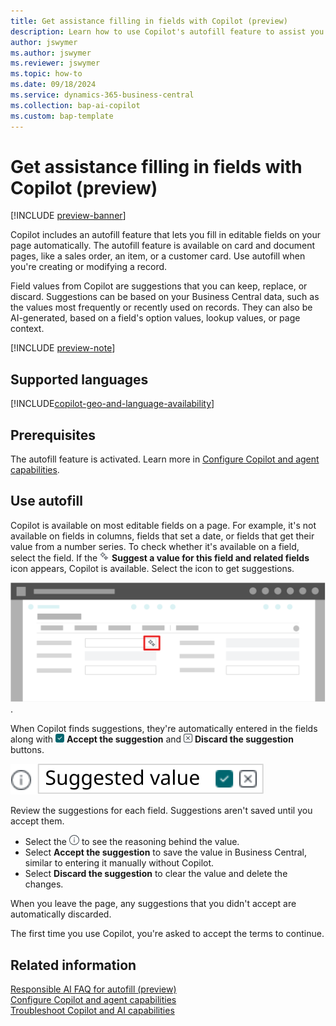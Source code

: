 ```yaml
---
title: Get assistance filling in fields with Copilot (preview)
description: Learn how to use Copilot's autofill feature to assist you in filling in fields on card and document pages.
author: jswymer
ms.author: jswymer
ms.reviewer: jswymer
ms.topic: how-to
ms.date: 09/18/2024
ms.service: dynamics-365-business-central
ms.collection: bap-ai-copilot
ms.custom: bap-template
---
```


# Get assistance filling in fields with Copilot (preview)

[!INCLUDE [preview-banner](~/../shared-content/shared/preview-includes/preview-banner.md)]

Copilot includes an autofill feature that lets you fill in editable fields on your page automatically. The autofill feature is available on card and document pages, like a sales order, an item, or a customer card. Use autofill when you're creating or modifying a record.

Field values from Copilot are suggestions that you can keep, replace, or discard. Suggestions can be based on your Business Central data, such as the values most frequently or recently used on records. They can also be AI-generated, based on a field's option values, lookup values, or page context.

[!INCLUDE [preview-note](~/../shared-content/shared/preview-includes/production-ready-preview-dynamics365.md)]

## Supported languages

[!INCLUDE[copilot-geo-and-language-availability](includes/copilot-language-support.md)]

## Prerequisites

The autofill feature is activated. Learn more in [Configure Copilot and agent capabilities](enable-ai.md).

## Use autofill

Copilot is available on most editable fields on a page. For example, it's not available on fields in columns, fields that set a date, or fields that get their value from a number series. To check whether it's available on a field, select the field. If the ![Shows the Copilot icon for generating suggestions for field values.](media/copilot-star-unfilled.png) **Suggest a value for this field and related fields** icon appears, Copilot is available. Select the icon to get suggestions.

![Shows a card page with a Copilot icon for generating suggestions for field values.](media/autofill-field.svg).

When Copilot finds suggestions, they're automatically entered in the fields along with ![Shows the accept button for a Copilot suggestion](media/autofill-accept.png) **Accept the suggestion** and ![Shows the discard button for a Copilot suggestion](media/autofill-discard.png) **Discard the suggestion** buttons.

![Shows a suggested field with the accept and discard buttons.](media/autofill-suggested-value-field.svg)

Review the suggestions for each field. Suggestions aren't saved until you accept them.

- Select the ![Shows the details icon for a suggestion](media/autofill-info.png) to see the reasoning behind the value.
- Select **Accept the suggestion** to save the value in Business Central, similar to entering it manually without Copilot.
- Select **Discard the suggestion** to clear the value and delete the changes.

When you leave the page, any suggestions that you didn't accept are automatically discarded.

The first time you use Copilot, you're asked to accept the terms to continue.

## Related information

[Responsible AI FAQ for autofill (preview)](faqs-autofill.md)  
[Configure Copilot and agent capabilities](enable-ai.md)  
[Troubleshoot Copilot and AI capabilities](ai-copilot-troubleshooting.md)  
